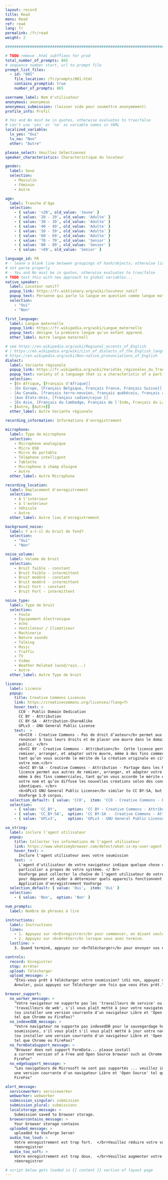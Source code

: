 ```yaml
---
layout: record
title: Read
menu: Read
ref: read
lang: fr
permalink: /fr/read
weight: 2

################################################################################

# TODO remove .html subffixes for prod
total_number_of_prompts: 865
# sequence number start, url to prompt file
prompt_list_files:
  - id: "001"
    file_location: /fr/prompts/001.html
    contains_promptid: true
    number_of_prompts: 865

username_label: Nom d'utilisateur
anonymous: anonymous
anonymous_submission: (laisser vide pour soumettre anonymement)
profile_info: Profil

# Yes and No must be in quotes, otherwise evaluates to true/false
# can't use 'yes' or 'no' as variable names in YAML
localized_variable:
  lv_yes: "Oui"
  lv_no: "Non"
  other: "Autre"

please_select: Veuillez Sélectionnez
speaker_characteristics: Characteristique du locuteur

gender:
  label: Sexe
  selection:
    - Masculin
    - Féminin
    - Autre

age:
  label: Tranche d'âge
  selection:
    - { value: '<20', old_value: 'Jeune' }
    - { value: '20 - 29', old_value: 'Adulte' }
    - { value: '30 - 39', old_value: 'Adulte' }
    - { value: '40 - 49', old_value: 'Adulte' }
    - { value: '50 - 59', old_value: 'Adulte' }
    - { value: '60 - 69', old_value: 'Adulte' }
    - { value: '70 - 79', old_value: 'Senior' }
    - { value: '80 - 89', old_value: 'Senior' }
    - { value: '>89', old_value: 'Senior' }

language_id: FR
# - leave a blank line between groupings of hash/objects; otherwise liquid does 
# not parse properly
# - Yes and No must be in quotes, otherwise evaluates to true/false
# TODO test this with new approach to global variables...
native_speaker:
  label: Locuteur natif?
  popup_link: https://fr.wiktionary.org/wiki/locuteur_natif
  popup_text: Personne qui parle la langue en question comme langue maternelle.
  selection:
    - "Oui"
    - "Non"

first_language:
  label: Langue maternelle
  popup_link: https://fr.wikipedia.org/wiki/Langue_maternelle
  popup_text: désigne la première langue qu'un enfant apprend.
  other_label: Autre langue maternell

# see https://en.wikipedia.org/wiki/Regional_accents_of_English
# ( https://en.wikipedia.org/wiki/List_of_dialects_of_the_English_language
# https://en.wikipedia.org/wiki/Non-native_pronunciations_of_English 
dialect:
  label: Variante régionale
  popup_link: https://fr.wikipedia.org/wiki/Variétés_régionales_du_français#En_Afrique
  popup_text: variety of a language that is a characteristic of a particular group of the language's speakers.
  selection:
  - [En Afrique, [Français d'Afrique]]
  - [En Europe, [Français Belgique, Français France, Français Suisse]]
  - [Au Canada, [français terre-neuvien, français québécois, français acadien, français cadien, français ontarien, franco-manitobain  ]]
  - [Aux États-Unis, [français cadien/cajun ]]
  - [En Asie, [Français du Cambodge, Français de l'Inde, Français du Laos, Français du Viêt Nam, Français du Liban ]]
  - [Autre, [Autre]]
  other_label: Autre Variante régionale

recording_information: Informations d'enregistrement

microphone:
  label: Type de microphone
  selection:
    - Microphone analogique
    - Micro USB
    - Micro de portable
    - Téléphone intelligent
    - Tablette
    - Microphone à champ éloigné
    - Autre
  other_label: Autre Microphone 

recording_location:
  label: Emplacement d'enregistrement
  selection:
    - À l'intérieur
    - à l'extérieur
    - Véhicule
    - Autre
  other_label: Autre lieu d'enregistrement

background_noise:
  label: Y a-t-il du bruit de fond?
  selection:
    - "Oui"
    - "Non"

noise_volume:
  label: Volume de bruit
  selection:
    - Bruit faible - constant
    - Bruit Faible - intermittent
    - Bruit modéré - constant
    - Bruit modéré - intermittent
    - Bruit Fort - constant
    - Bruit Fort - intermittent

noise_type:
  label: Type de bruit
  selection:
    - Foule
    - Équipement électronique
    - écho
    - Ventilateur / Climatiseur
    - Machinerie
    - Nature sounds
    - Talking
    - Music
    - Traffic
    - TV
    - Video
    - Weather Related (wind/rain...)
    - Autre
  other_label: Autre Type de bruit

license:
  label: Licence
  popup:
    title: Creative Commons Licences
    link: https://creativecommons.org/licenses/?lang=fr
    hover_text: >
      CC0 - Public Domain Dedication
      CC BY - Attribution
      CC BY-SA - Attribution-ShareAlike
      GPLv3 - GNU General Public License
    text:  > 
      <b>CC0 - Creative Commons - Pas de droit d’auteur</b> permet aux titulaires de droits de 
      renoncer à tous leurs droits et de placer une œuvre dans le domaine 
      public. </br>
      <b>CC BY - Creative Commons - Attribution</b>  Cette licence permet aux autres de distribuer,
      remixer, arranger, et adapter votre œuvre, même à des fins commerciales, 
      tant qu’on vous accorde le mérite de la création originale en citant 
      votre nom.</br>
      <b>CC BY-SA - Creative Commons - Attribution - Partage dans les Mêmes Conditions</b>  Cette 
      licence permet aux autres de remixer, arranger, et adapter votre œuvre, 
      même à des fins commerciales, tant qu’on vous accorde le mérite en citant 
      votre nom et qu’on diffuse les nouvelles créations selon des conditions 
      identiques. </br>
      <b>GPLv3 GNU General Public License</b> similar to CC BY-SA, but made for software... used by
      VoxForge 1.0 corpus.
  selection_default: { value: 'CC0',  item: 'CC0 - Creative Commons - Pas de droit d’auteur (conseillé)' }
  selection:
    - { value: 'CC_BY',     option: 'CC BY - Creative Commons - Attribution' }
    - { value: 'CC_BY-SA',  option: 'CC BY-SA -  Creative Commons - Attribution - Partage dans les Mêmes Conditions' }
    - { value: 'GPLv3',     option: 'GPLv3 - GNU General Public License' }

ua_string:
  label: inclure l'agent utilisateur
  popup:
    title: Collecter les informations de l'agent utilisateur
    link: https://www.whatismybrowser.com/detect/what-is-my-user-agent
    hover_text: >
      Inclure l'agent utilisateur avec votre soumission
    text:  > 
      L'agent d'utilisateur de votre navigateur indique quelque chose de 
      particulier a propos de votre système. </ Br>
      VoxForge peut collecter la chaîne de l'agent utilisateur de votre navigateur
      pour dépanner et aider à déterminer quels appareils fonctionnent le mieux avec
      Application d'enregistrement VoxForge
  selection_default: { value: 'Oui',  item: 'Oui' }
  selection:
    - { value: 'Non',  option: 'Non' }

num_prompts:
  label: Nombre de phrases à lire

instructions:
  label: Instructions
  lines: 
    - 1. Appuyez sur <b>Enregistrer</b> pour commencer, en disant seulement la phrase qui apparaît dans la boîte ci-dessous.
    - 2. Appuyez sur <b>Arrêter</b> lorsque vous avez terminé.
  lastline: >
    3. Quand terminé, appuyez sur <b>Télécharger</b> pour envoyer vos enregistrements au serveur VoxForge.

controls:
  record: Enregistrer
  stop: Arrêter
  upload: Télécharger
  upload_message: >
    "Êtes-vous prêt à télécharger votre soumission? \nSi non, appuyez sur 
    Annuler, puis appuyez sur Télécharger une fois que vous êtes prêt."

browser_support:
  no_worker_message: >
    "Votre navigateur ne supporte pas les 'travailleurs de service' ou 
    'travailleurs de web', s'il vous plaît metté à jour votre navigateur
    (ou installer une version courrante d'un navigateur Libre et 'Open Source' 
    tel que Chrome ou FireFox)"
  no_indexedDB_message: >
    "Votre navigateur ne supporte pas indexedDB pour le sauvegardage hors ligne de
    soumissions, s'il vous plaît s'il vous plaît metté à jour votre navigateur
    (ou installer une version courrante d'un navigateur Libre et 'Open Source' 
    tel que Chrome ou FireFox)"
  no_formDataSupport_message: >
    "Browser does not support FormData... please install 
    a current version of a Free and Open Source browser such as Chrome or 
    FireFox"
  no_edgeSupport_message: >
    "Les navigateurs de Microsoft ne sont pas supportés ... veuillez installer
    une version courrante d'un navigateur Libre et 'Open Source' tel que Chrome ou
    FireFox"

alert_message:
  serviceworker: serviceworker
  webworker: webworker
  submission_singular: submission
  submission_plural: submissions
  localstorage_message: >
    Submission saved to browser storage.
  browsercontains_message: >
    Your browser storage contains
  uploaded_message: >
    uploaded to VoxForge Server
  audio_too_loud: >
    Votre enregistrement est trop fort.  </br>Veuillez réduire votre volume et
    réenregistrer
  audio_too_soft: >
    Votre enregistrement est trop doux.  </br>Veuillez augmenter votre volume et
    réenregistrer

# script below gets loaded in {{ content }} section of layout page
---
```

<script>
  var page_localized_yes= "{{ page.localized_variable.lv_yes }}";
  var page_localized_no= "{{ page.localized_variable.lv_no }}";
  var page_localized_other= "{{ page.localized_variable.other }}";
  var page_language= "{{ page.lang }}";
  var page_prompt_list_files = {{ page.prompt_list_files | jsonify }};
  var page_total_number_of_prompts = {{ page.total_number_of_prompts }};
  var page_please_select = "{{ page.please_select }}";
  var page_anonymous = "{{ page.anonymous }}";
  var page_upload_message = {{ page.controls.upload_message }};
  var page_alert_message = {{ page.alert_message  | jsonify}};
  var page_browser_support = {{ page.browser_support  | jsonify}};
</script>





